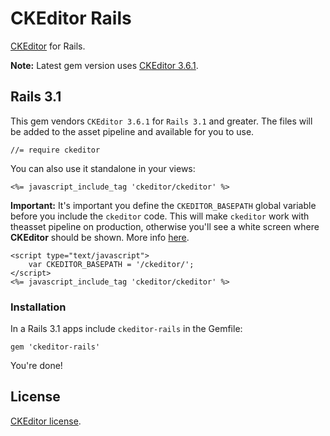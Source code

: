 # CKEditor Rails

[CKEditor][ckeditor] for Rails.

**Note:** Latest gem version uses [CKEditor 3.6.1][3.6.1].

## Rails 3.1

This gem vendors `CKEditor 3.6.1` for `Rails 3.1` and greater. The files will
be added to the asset pipeline and available for you to use.

    //= require ckeditor

You can also use it standalone in your views:

    <%= javascript_include_tag 'ckeditor/ckeditor' %>

**Important:** It's important you define the `CKEDITOR_BASEPATH` global
variable before you include the `ckeditor` code. This will make `ckeditor`
work with theasset pipeline on production, otherwise you'll see a white screen
where **CKEditor** should be shown. More info [here][ckeditor_basepath].

    <script type="text/javascript">
        var CKEDITOR_BASEPATH = '/ckeditor/';
    </script>
    <%= javascript_include_tag 'ckeditor/ckeditor' %>

### Installation

In a Rails 3.1 apps include `ckeditor-rails` in the Gemfile:

    gem 'ckeditor-rails'

You're done!

## License

[CKEditor license][ckeditor_license].

[ckeditor_license]: http://ckeditor.com/license
[ckeditor]: http://ckeditor.com/
[ckeditor_basepath]: http://docs.cksource.com/CKEditor_3.x/Developers_Guide/Specifying_the_Editor_Path
[3.6.1]: http://ckeditor.com/blog/CKEditor_3.6.1_released
